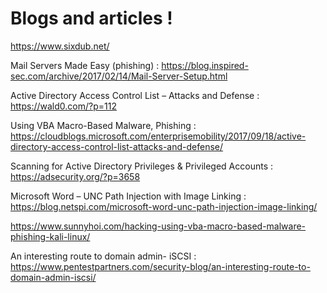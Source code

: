 # Blogs and articles !

https://www.sixdub.net/

Mail Servers Made Easy (phishing) : https://blog.inspired-sec.com/archive/2017/02/14/Mail-Server-Setup.html

Active Directory Access Control List – Attacks and Defense : https://wald0.com/?p=112

Using VBA Macro-Based Malware, Phishing : https://cloudblogs.microsoft.com/enterprisemobility/2017/09/18/active-directory-access-control-list-attacks-and-defense/

Scanning for Active Directory Privileges & Privileged Accounts : https://adsecurity.org/?p=3658

Microsoft Word – UNC Path Injection with Image Linking : https://blog.netspi.com/microsoft-word-unc-path-injection-image-linking/

https://www.sunnyhoi.com/hacking-using-vba-macro-based-malware-phishing-kali-linux/

An interesting route to domain admin- iSCSI : https://www.pentestpartners.com/security-blog/an-interesting-route-to-domain-admin-iscsi/


